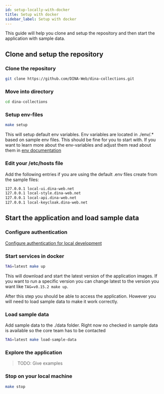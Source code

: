 ```yaml
---
id: setup-locally-with-docker
title: Setup with docker
sidebar_label: Setup with docker
---
```


This guide will help you clone and setup the repository and then start the
application with sample data.

## Clone and setup the repository

### Clone the repository

```bash
git clone https://github.com/DINA-Web/dina-collections.git
```

### Move into directory

```bash
cd dina-collections
```

### Setup env-files

```bash
make setup
```

This will setup default env variables. Env variables are located in ./env/.\*
based on sample env files. This should be fine for you to start with. If you
want to learn more about the env-variables and adjust them read about them in
[env documentation](../development/configuration/env.md)

### Edit your /etc/hosts file

Add the following entries if you are using the default .env files create from
the sample files:

```bash
127.0.0.1 local-ui.dina-web.net
127.0.0.1 local-style.dina-web.net
127.0.0.1 local-api.dina-web.net
127.0.0.1 local-keycloak.dina-web.net
```

## Start the application and load sample data

### Configure authentication

[Configure authentication for local development](./configure-auth.md)

### Start services in docker

```bash
TAG=latest make up

```

This will download and start the latest version of the application images. If
you want to run a specific version you can change latest to the version you want
like `TAG=v0.15.2 make up`.

After this step you should be able to access the application. However you will
need to load sample data to make it work correctly.

### Load sample data

Add sample data to the ./data folder. Right now no checked in sample data is
available so the core team has to be contacted

```bash
TAG=latest make load-sample-data

```

### Explore the application

> TODO: Give examples

### Stop on your local machine

```bash
make stop
```
